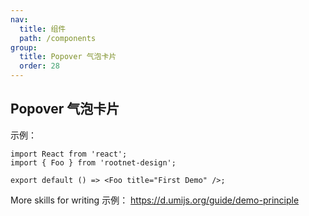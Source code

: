 ```yaml
---
nav:
  title: 组件
  path: /components
group:
  title: Popover 气泡卡片
  order: 28
---
```


## Popover 气泡卡片

示例：

```tsx
import React from 'react';
import { Foo } from 'rootnet-design';

export default () => <Foo title="First Demo" />;
```

More skills for writing 示例： https://d.umijs.org/guide/demo-principle
